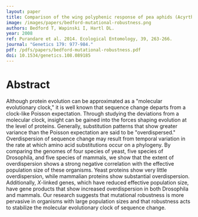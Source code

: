 ```yaml
---
layout: paper
title: Comparison of the wing polyphenic response of pea aphids (Acyrthosiphon pisum) to crowding and predator cues
image: /images/papers/bedford-mutational-robustness.png
authors: Bedford T, Wapinski I, Hartl DL.
year: 2008
ref: Purandare et al. 2014. Ecological Entomology, 39, 263-266.
journal: "Genetics 179: 977-984."
pdf: /pdfs/papers/bedford-mutational-robustness.pdf
doi: 10.1534/genetics.108.089185 
---
```


# Abstract

Although protein evolution can be approximated as a "molecular evolutionary clock," it is well known that sequence change departs from a clock-like Poisson expectation. Through studying the deviations from a molecular clock, insight can be gained into the forces shaping evolution at the level of proteins. Generally, substitution patterns that show greater variance than the Poisson expectation are said to be "overdispersed." Overdispersion of sequence change may result from temporal variation in the rate at which amino acid substitutions occur on a phylogeny. By comparing the genomes of four species of yeast, five species of Drosophila, and five species of mammals, we show that the extent of overdispersion shows a strong negative correlation with the effective population size of these organisms. Yeast proteins show very little overdispersion, while mammalian proteins show substantial overdispersion. Additionally, *X*-linked genes, which have reduced effective population size, have gene products that show increased overdispersion in both Drosophila and mammals. Our research suggests that mutational robustness is more pervasive in organisms with large population sizes and that robustness acts to stabilize the molecular evolutionary clock of sequence change. 